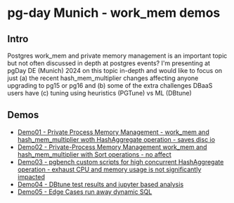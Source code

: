 # pg-day Munich - work_mem demos

## Intro
Postgres work_mem and private memory management is an important topic but not often discussed in depth at postgres events?
I'm presenting at pgDay DE (Munich) 2024 on this topic in-depth and would like to focus on just
(a) the recent hash_mem_multiplier changes affecting anyone upgrading to pg15 or pg16 and
(b) some of the extra challenges DBaaS users have
(c) tuning using heuristics (PGTune) vs ML (DBtune)



## Demos 
* [Demo01 - Private Process Memory Management -  work_mem and hash_mem_multiplier woth HashAggregate operation - saves disc io](docs/Demo01-Private-Process-Memory-Management-work_mem-and-hash_mem_multiplier.md)
* [Demo02 - Private-Process Memory Management work_mem and hash_mem_multiplier with Sort operations - no affect](docs/Demo02-Private-Process-Memory-Management-work_mem-and-hash_mem_multiplier-with-sorts.md)
* [Demo03 - pgbench custom scripts for high concurrent HashAggregate operation - exhaust CPU and memory usage is not significantly impacted](docs/Demo03-pgbench-custom-scripts-for-high-concurrent-HashAggregate-operation.md)
* [Demo04 - DBtune test results and jupyter based analysis](docs/Demo04-DBtune-test-results-and-jupyter-based-analysis.md)
* [Demo05 - Edge Cases run away dynamic SQL](docs/Demo05-Edge-Cases-run-away-dynamic-SQL.md)